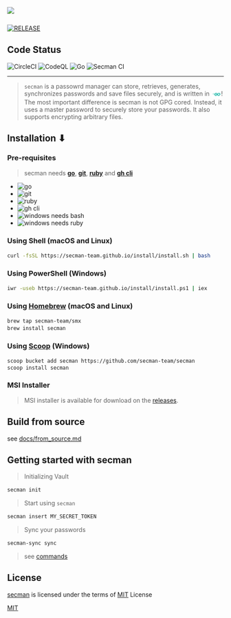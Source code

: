 # [<img src="https://github.com/secman-team/secman/blob/main/.github/assets/secman.svg" width="300" align="center">][smUrl]

[![RELEASE](https://img.shields.io/github/v/release/secman-team/secman?style=flat)](https://github.com/secman-team/secman/releases/latest)

## Code Status

![CircleCI](https://circleci.com/gh/secman-team/secman.svg?style=svg)
![CodeQL](https://img.shields.io/github/workflow/status/secman-team/secman/CodeQL?color=blue&label=CodeQL%20Build&logo=github)
![Go](https://img.shields.io/github/workflow/status/secman-team/secman/Go%20CI?color=blue&label=Go%20Build&logo=go)
![Secman CI](https://img.shields.io/github/workflow/status/secman-team/secman/Secman%20CI?color=blue&label=Secman%20CI&logo=github-actions&logoColor=white)

---

> `secman` is a passowrd manager can store, retrieves, generates, synchronizes passwords and save files securely, and is written in [<img src=".github/assets/go.svg" width="23" align="center">][smUrl]! The most important difference is secman is not GPG cored. Instead, it uses a master password to securely store your passwords. It also supports encrypting arbitrary files.

## Installation ⬇

### Pre-requisites

> secman needs [**go**][goUrl], [**git**](https://git-scm.com), [**ruby**](https://www.ruby-lang.org) and [**gh cli**](https://cli.github.com)

- ![go](https://img.shields.io/static/v1?label=%20&message=v1.11%20and%20above&color=9cf&logo=go)
- ![git](https://img.shields.io/static/v1?label=%20&message=git&color=9cf&logo=git)
- ![ruby](https://img.shields.io/static/v1?label=%20&message=ruby&color=9cf&logo=ruby&logoColor=red)
- ![gh cli](https://img.shields.io/static/v1?label=%20&message=gh%20cli&color=9cf&logo=github&logoColor=black)
- ![windows needs bash](https://img.shields.io/static/v1?label=%20&message=windows%20needs%20bash&color=9cf&logo=gnu-bash&logoColor=black)
- ![windows needs ruby](https://img.shields.io/static/v1?label=%20&message=also%20windows%20needs%20ruby&color=9cf&logo=ruby&logoColor=red)

### Using Shell (macOS and Linux)

```sh
curl -fsSL https://secman-team.github.io/install/install.sh | bash
```

### Using PowerShell (Windows)

```sh
iwr -useb https://secman-team.github.io/install/install.ps1 | iex
```

### Using [Homebrew](https://brew.sh) (macOS and Linux)

```sh
brew tap secman-team/smx
brew install secman
```

### Using [Scoop](https://scoop.sh) (Windows)

```pwsh
scoop bucket add secman https://github.com/secman-team/secman
scoop install secman
```

### MSI Installer

> MSI installer is available for download on the [releases](https://github.com/secman-team/secman/releases/latest).

## Build from source

see [docs/from_source.md](https://github.com/secman-team/secman/blob/main/docs/from_source.md)

## Getting started with secman

> Initializing Vault

```sh
secman init
```

> Start using `secman`

```sh
secman insert MY_SECRET_TOKEN
```

> Sync your passwords

```sh
secman-sync sync
```

> see [commands](https://github.com/secman-team/secman/blob/main/docs/commands.md)

## License

[secman][smUrl] is licensed under the terms of [MIT][mitUrl] License

[MIT][mitUrl]

[goUrl]: https://goland.org
[smUrl]: https://secman.vercel.app
[mitUrl]: https://github.com/abdfnx/secman/blob/main/LICENSE
